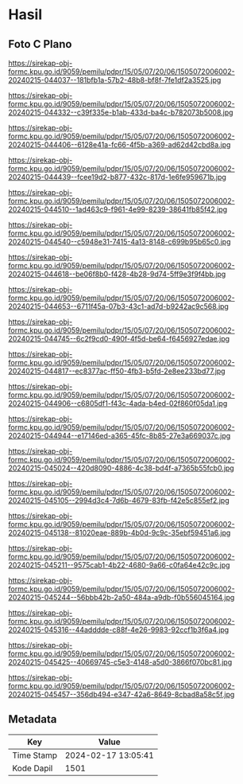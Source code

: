 # Hasil

## Foto C Plano

https://sirekap-obj-formc.kpu.go.id/9059/pemilu/pdpr/15/05/07/20/06/1505072006002-20240215-044037--181bfb1a-57b2-48b8-bf8f-7fe1df2a3525.jpg

https://sirekap-obj-formc.kpu.go.id/9059/pemilu/pdpr/15/05/07/20/06/1505072006002-20240215-044332--c39f335e-b1ab-433d-ba4c-b782073b5008.jpg

https://sirekap-obj-formc.kpu.go.id/9059/pemilu/pdpr/15/05/07/20/06/1505072006002-20240215-044406--6128e41a-fc66-4f5b-a369-ad62d42cbd8a.jpg

https://sirekap-obj-formc.kpu.go.id/9059/pemilu/pdpr/15/05/07/20/06/1505072006002-20240215-044439--fcee19d2-b877-432c-817d-1e6fe959671b.jpg

https://sirekap-obj-formc.kpu.go.id/9059/pemilu/pdpr/15/05/07/20/06/1505072006002-20240215-044510--1ad463c9-f961-4e99-8239-38641fb85f42.jpg

https://sirekap-obj-formc.kpu.go.id/9059/pemilu/pdpr/15/05/07/20/06/1505072006002-20240215-044540--c5948e31-7415-4a13-8148-c699b95b65c0.jpg

https://sirekap-obj-formc.kpu.go.id/9059/pemilu/pdpr/15/05/07/20/06/1505072006002-20240215-044618--be06f8b0-f428-4b28-9d74-5ff9e3f9f4bb.jpg

https://sirekap-obj-formc.kpu.go.id/9059/pemilu/pdpr/15/05/07/20/06/1505072006002-20240215-044653--6711f45a-07b3-43c1-ad7d-b9242ac9c568.jpg

https://sirekap-obj-formc.kpu.go.id/9059/pemilu/pdpr/15/05/07/20/06/1505072006002-20240215-044745--6c2f9cd0-490f-4f5d-be64-f6456927edae.jpg

https://sirekap-obj-formc.kpu.go.id/9059/pemilu/pdpr/15/05/07/20/06/1505072006002-20240215-044817--ec8377ac-ff50-4fb3-b5fd-2e8ee233bd77.jpg

https://sirekap-obj-formc.kpu.go.id/9059/pemilu/pdpr/15/05/07/20/06/1505072006002-20240215-044906--c6805df1-f43c-4ada-b4ed-02f860f05da1.jpg

https://sirekap-obj-formc.kpu.go.id/9059/pemilu/pdpr/15/05/07/20/06/1505072006002-20240215-044944--e17146ed-a365-45fc-8b85-27e3a669037c.jpg

https://sirekap-obj-formc.kpu.go.id/9059/pemilu/pdpr/15/05/07/20/06/1505072006002-20240215-045024--420d8090-4886-4c38-bd4f-a7365b55fcb0.jpg

https://sirekap-obj-formc.kpu.go.id/9059/pemilu/pdpr/15/05/07/20/06/1505072006002-20240215-045105--2994d3c4-7d6b-4679-83fb-f42e5c855ef2.jpg

https://sirekap-obj-formc.kpu.go.id/9059/pemilu/pdpr/15/05/07/20/06/1505072006002-20240215-045138--81020eae-889b-4b0d-9c9c-35ebf59451a6.jpg

https://sirekap-obj-formc.kpu.go.id/9059/pemilu/pdpr/15/05/07/20/06/1505072006002-20240215-045211--9575cab1-4b22-4680-9a66-c0fa64e42c9c.jpg

https://sirekap-obj-formc.kpu.go.id/9059/pemilu/pdpr/15/05/07/20/06/1505072006002-20240215-045244--56bbb42b-2a50-484a-a9db-f0b556045164.jpg

https://sirekap-obj-formc.kpu.go.id/9059/pemilu/pdpr/15/05/07/20/06/1505072006002-20240215-045316--44adddde-c88f-4e26-9983-92ccf1b3f6a4.jpg

https://sirekap-obj-formc.kpu.go.id/9059/pemilu/pdpr/15/05/07/20/06/1505072006002-20240215-045425--40669745-c5e3-4148-a5d0-3866f070bc81.jpg

https://sirekap-obj-formc.kpu.go.id/9059/pemilu/pdpr/15/05/07/20/06/1505072006002-20240215-045457--356db494-e347-42a6-8649-8cbad8a58c5f.jpg


## Metadata

| Key        | Value               |
| ---------- | ------------------- |
| Time Stamp | 2024-02-17 13:05:41 |
| Kode Dapil | 1501                |



